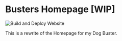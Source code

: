 # Busters Homepage [WIP]

![Build and Deploy Website](https://github.com/majesnix/flat-buster.de/workflows/Build%20and%20Deploy%20Website/badge.svg)

This is a rewrite of the Homepage for my Dog Buster.
